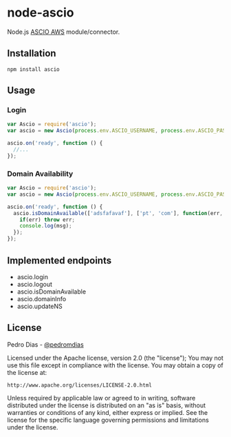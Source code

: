 node-ascio
==========

Node.js [ASCIO AWS](http://aws.ascio.info/) module/connector.

## Installation

`npm install ascio`

## Usage

### Login

``` js
var Ascio = require('ascio');
var ascio = new Ascio(process.env.ASCIO_USERNAME, process.env.ASCIO_PASSWORD);

ascio.on('ready', function () {
  //...
});
```

### Domain Availability

``` js
var Ascio = require('ascio');
var ascio = new Ascio(process.env.ASCIO_USERNAME, process.env.ASCIO_PASSWORD);

ascio.on('ready', function () {
  ascio.isDomainAvailable(['adsfafavaf'], ['pt', 'com'], function(err, msg) {
    if(err) throw err;
    console.log(msg);
  });
});
```

## Implemented endpoints

* ascio.login
* ascio.logout
* ascio.isDomainAvailable
* ascio.domainInfo
* ascio.updateNS

## License

Pedro Dias - [@pedromdias](https://twitter.com/pedromdias)

Licensed under the Apache license, version 2.0 (the "license"); You may not use this file except in compliance with the license. You may obtain a copy of the license at:

    http://www.apache.org/licenses/LICENSE-2.0.html

Unless required by applicable law or agreed to in writing, software distributed under the license is distributed on an "as is" basis, without warranties or conditions of any kind, either express or implied. See the license for the specific language governing permissions and limitations under the license.
